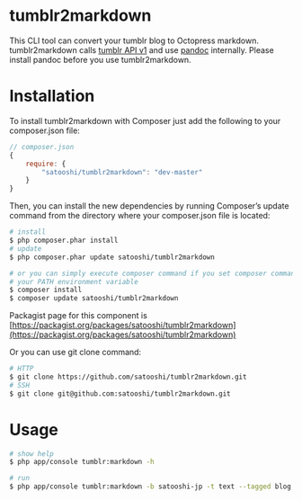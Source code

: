 tumblr2markdown
===============

This CLI tool can convert your tumblr blog to Octopress markdown. tumblr2markdown calls [tumblr API v1](http://www.tumblr.com/docs/en/api/v1) and use [pandoc](http://johnmacfarlane.net/pandoc/) internally. Please install pandoc before you use tumblr2markdown.

# Installation

To install tumblr2markdown with Composer just add the following to your composer.json file:

```js
// composer.json
{
    require: {
        "satooshi/tumblr2markdown": "dev-master"
    }
}
```

Then, you can install the new dependencies by running Composer’s update command from the directory where your composer.json file is located:

```sh
# install
$ php composer.phar install
# update
$ php composer.phar update satooshi/tumblr2markdown

# or you can simply execute composer command if you set composer command to
# your PATH environment variable
$ composer install
$ composer update satooshi/tumblr2markdown
```

Packagist page for this component is [https://packagist.org/packages/satooshi/tumblr2markdown](https://packagist.org/packages/satooshi/tumblr2markdown)

Or you can use git clone command:

```sh
# HTTP
$ git clone https://github.com/satooshi/tumblr2markdown.git
# SSH
$ git clone git@github.com:satooshi/tumblr2markdown.git
```

# Usage

```sh
# show help
$ php app/console tumblr:markdown -h

# run
$ php app/console tumblr:markdown -b satooshi-jp -t text --tagged blog
```

